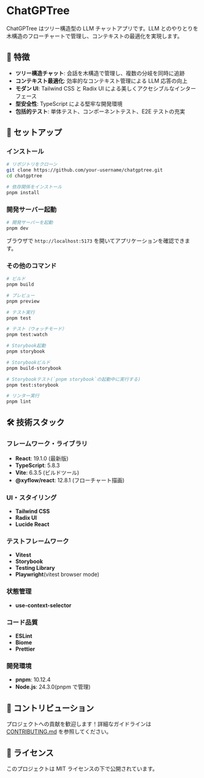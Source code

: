 # ChatGPTree

ChatGPTree はツリー構造型の LLM チャットアプリです。LLM とのやりとりを木構造のフローチャートで管理し、コンテキストの最適化を実現します。

## 📔 特徴

- **ツリー構造チャット**: 会話を木構造で管理し、複数の分岐を同時に追跡
- **コンテキスト最適化**: 効率的なコンテキスト管理による LLM 応答の向上
- **モダン UI**: Tailwind CSS と Radix UI による美しくアクセシブルなインターフェース
- **型安全性**: TypeScript による堅牢な開発環境
- **包括的テスト**: 単体テスト、コンポーネントテスト、E2E テストの充実

## 🚀 セットアップ

### インストール

```bash
# リポジトリをクローン
git clone https://github.com/your-username/chatgptree.git
cd chatgptree

# 依存関係をインストール
pnpm install
```

### 開発サーバー起動

```bash
# 開発サーバーを起動
pnpm dev
```

ブラウザで `http://localhost:5173` を開いてアプリケーションを確認できます。

### その他のコマンド

```bash
# ビルド
pnpm build

# プレビュー
pnpm preview

# テスト実行
pnpm test

# テスト（ウォッチモード）
pnpm test:watch

# Storybook起動
pnpm storybook

# Storybookビルド
pnpm build-storybook

# Storybookテスト(`pnpm storybook`の起動中に実行する)
pnpm test:storybook

# リンター実行
pnpm lint
```

## 🛠 技術スタック

### フレームワーク・ライブラリ

- **React**: 19.1.0 (最新版)
- **TypeScript**: 5.8.3
- **Vite**: 6.3.5 (ビルドツール)
- **@xyflow/react**: 12.8.1 (フローチャート描画)

### UI・スタイリング

- **Tailwind CSS**
- **Radix UI**
- **Lucide React**

### テストフレームワーク

- **Vitest**
- **Storybook**
- **Testing Library**
- **Playwright**(vitest browser mode)

### 状態管理

- **use-context-selector**

### コード品質

- **ESLint**
- **Biome**
- **Prettier**

### 開発環境

- **pnpm**: 10.12.4
- **Node.js**: 24.3.0(pnpm で管理)

## 🤝 コントリビューション

プロジェクトへの貢献を歓迎します！詳細なガイドラインは [CONTRIBUTING.md](./CONTRIBUTING.md) を参照してください。

## 📄 ライセンス

このプロジェクトは MIT ライセンスの下で公開されています。
